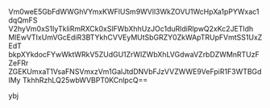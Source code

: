 Vm0weE5GbFdWWGhVYmxKWFlUSm9WVll3WkZOVU1WcHpXa1pPYWxac1dqQmFS
V2hyVm0xS1IyTkliRmRXCk0xSlFWbXhhUzJOc1duRldiRlpwQ2xKc2JETldh
MlEwVTIxUmVGcEdiR3BTYkhCVVEyMUtSbGRZY0ZkWApTRUpFVmtSS1UxZEdT
bkpXYkdocFYwWktWRkV5ZUdGU1ZrWlZWbXhLVGdwaVZrbDZWMnRTUzFZeFRr
ZGEKUmxaT1VsaFNSVmxzVm1GalJtdDNVbFJzVVZWWE9VeFpiR1F3WTBGdlMy
TkhhRzhLQ25wbWVBPT0KCnlpcQ==

ybj